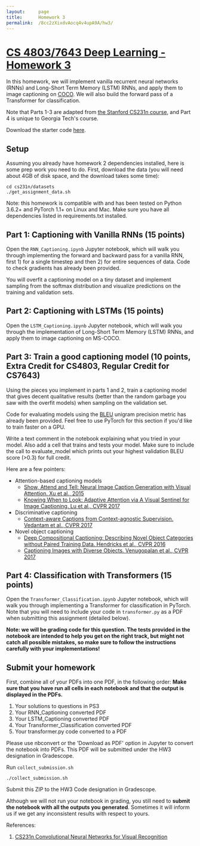 ```yaml
---
layout:     page
title:      Homework 3
permalink:  /8cc2zXixdvAocq4v4upA9A/hw3/
---
```


# [CS 4803/7643 Deep Learning - Homework 3][1]

In this homework, we will implement vanilla recurrent neural networks (RNNs) and Long-Short Term Memory (LSTM) RNNs, and apply them to image captioning on [COCO][3].
We will also build the forward pass of a Transformer for classification.

Note that Parts 1-3 are adapted from [the Stanford CS231n course][2], and Part 4 is unique to Georgia Tech's course.

Download the starter code [here]({{site.baseurl}}/assets/hw3_starter.zip).

## Setup

Assuming you already have homework 2 dependencies installed, here is some prep work you need to do. First, download the data (you will need about 4GB of disk space, and the download takes some time):

```
cd cs231n/datasets
./get_assignment_data.sh
```
Note: this homework is compatible with and has been tested on Python 3.6.2+ and PyTorch 1.1+ on Linux and Mac. Make sure you have all dependencies listed in requirements.txt installed.

## Part 1: Captioning with Vanilla RNNs (15 points)

Open the `RNN_Captioning.ipynb` Jupyter notebook, which will walk you through implementing the forward and backward pass for a vanilla RNN, first 1) for a single timestep and then 2) for entire sequences of data. Code to check gradients has already been provided.

You will overfit a captioning model on a tiny dataset and implement sampling from the softmax distribution and visualize predictions on the training and validation sets.

## Part 2: Captioning with LSTMs (15 points)

Open the `LSTM_Captioning.ipynb` Jupyter notebook, which will walk you through the implementation of Long-Short Term Memory (LSTM) RNNs, and apply them to image captioning on MS-COCO.

## Part 3: Train a good captioning model (10 points, Extra Credit for CS4803, Regular Credit for CS7643)

Using the pieces you implement in parts 1 and 2, train a captioning model that gives decent qualitative results (better than the random garbage you saw with the overfit models) when sampling on the validation set.

Code for evaluating models using the [BLEU][4] unigram precision metric has already been provided. Feel free to use PyTorch for this section if you'd like to train faster on a GPU.

Write a text comment in the notebook explaining what you tried in your model. Also add a cell that trains and tests your model. Make sure to include the call to evaluate_model which prints out your highest validation BLEU score (>0.3) for full credit.

Here are a few pointers:
- Attention-based captioning models
    + [Show, Attend and Tell: Neural Image Caption Generation with Visual Attention. Xu et al., 2015][5]
    + [Knowing When to Look: Adaptive Attention via A Visual Sentinel for Image Captioning. Lu et al., CVPR 2017][6]
- Discriminative captioning
    + [Context-aware Captions from Context-agnostic Supervision. Vedantam et al., CVPR 2017][7]
- Novel object captioning
    + [Deep Compositional Captioning: Describing Novel Object Categories without Paired Training Data. Hendricks et al., CVPR 2016][8]
    + [Captioning Images with Diverse Objects. Venugopalan et al., CVPR 2017][9]

## Part 4: Classification with Transformers (15 points)
Open the `Transformer_Classification.ipynb` Jupyter notebook, which will walk you through implementing a Transformer for classification in PyTorch. Note that you will need to include your code in `transformer.py` as a PDF when submitting this assignment (detailed below).

**Note: we will be grading code for this question. The tests provided in the notebook are intended to help you get on the right track, but might not catch all possible mistakes, so make sure to follow the instructions carefully with your implementations!**

## Submit your homework
First, combine all of your PDFs into one PDF, in the following order:
**Make sure that you have run all cells in each notebook and that the output is displayed in the PDFs.**

1. Your solutions to questions in PS3
2. Your RNN\_Captioning converted PDF
3. Your LSTM\_Captioning converted PDF
4. Your Transformer\_Classification converted PDF
5. Your transformer.py code converted to a PDF

Please use nbconvert or the 'Download as PDF' option in Jupyter to convert the notebook into PDFs.
This PDF will be submitted under the HW3 designation in Gradescope.

Run `collect_submission.sh`

```
./collect_submission.sh
```
Submit this ZIP to the HW3 Code designation in Gradescope.

Although we will not run your notebook in grading, you still need to **submit the notebook with all the outputs you generated**. Sometimes it will inform us if we get any inconsistent results with respect to yours.


References:

1. [CS231n Convolutional Neural Networks for Visual Recognition][2]

[1]: https://www.cc.gatech.edu/classes/AY2018/cs7643_fall/
[2]: http://cs231n.github.io/assignments2017/assignment3/
[3]: http://cocodataset.org/
[4]: http://www.aclweb.org/anthology/P02-1040.pdf
[5]: https://arxiv.org/abs/1502.03044
[6]: https://arxiv.org/abs/1612.01887
[7]: https://arxiv.org/abs/1701.02870
[8]: https://arxiv.org/abs/1511.05284
[9]: https://arxiv.org/abs/1606.07770
[10]: https://arxiv.org/pdf/1810.04805.pdf
